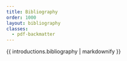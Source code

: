 ```yaml
---
title: Bibliography
order: 1000
layout: bibliography
classes: 
  - pdf-backmatter
---
```


<div class="section-landing-page__text pdf-add-bottom-margin">

{{ introductions.bibliography | markdownify }}

</div>
